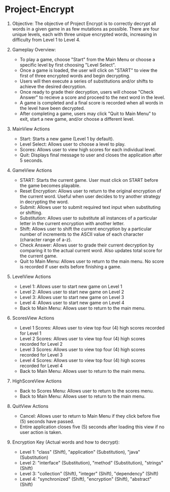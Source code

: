 # Project-Encrypt

1. 	Objective:
	The objective of Project Encrypt is to correctly decrypt all words in a given game in as few mutations as possible.
	There are four unique levels, each with three unique encrypted words, increasing in difficulty from Level 1 to Level 4.

2.	Gameplay Overview:
	- To play a game, choose "Start" from the Main Menu or choose a specific level by first choosing "Level Select".
	- Once a game is loaded, the user will click on "START" to view the first of three encrypted words and begin decrypting.
	- Users will then execute a series of substitutions and/or shifts to achieve the desired decryption.
	- Once ready to grade their decryption, users will choose "Check Answer" to recieve a score and proceed to the next word in the level.
	- A game is completed and a final score is recorded when all words in the level have been decrypted. 
	- After completing a game, users may click "Quit to Main Menu" to exit, start a new game, and/or choose a different level.

3. 	MainView Actions
	- Start:			Starts a new game (Level 1 by default).
	- Level Select:	Allows user to choose a level to play.
	- Scores: 		Allows user to view high scores for each individual level.
	- Quit:			Displays final message to user and closes the application after 5 seconds.

4.	GameView Actions
	- START:				Starts the current game. User must click on START before the game becomes playable.
	- Reset Encryption:	Allows user to return to the original encryption of the current word. Useful when user decides to try another strategy in decrypting the word.
	- Submit:			Allows user to submit required text input when substituting or shifting.
	- Substitution:		Allows user to substitute all instances of a particular letter in the current encryption with another letter. 
	- Shift:				Allows user to shift the current encryption by a particular number of increments to the ASCII value of each character (character range of a-z).
	- Check Answer:		Allows user to grade their current decryption by comparing it to the actual current word. Also updates total score for the current game.
	- Quit to Main Menu:	Allows user to return to the main menu. No score is recorded if user exits before finishing a game.
	
5. 	LevelView Actions
	- Level 1:			Allows user to start new game on Level 1
	- Level 2:			Allows user to start new game on Level 2
	- Level 3:			Allows user to start new game on Level 3
	- Level 4: 			Allows user to start new game on Level 4
	- Back to Main Menu:	Allows user to return to the main menu.
	
6.	ScoresView Actions
	- Level 1 Scores: 	Allows user to view top four (4) high scores recorded for Level 1
	- Level 2 Scores: 	Allows user to view top four (4) high scores recorded for Level 2
	- Level 3 Scores: 	Allows user to view top four (4) high scores recorded for Level 3
	- Level 4 Scores: 	Allows user to view top four (4) high scores recorded for Level 4
	- Back to Main Menu:	Allows user to return to the main menu. 
	
7. 	HighScoreView Actions
	- Back to Scores Menu:	Allows user to return to the scores menu. 
	- Back to Main Menu:		Allows user to return to the main menu.
	
8. 	QuitView Actions
	- Cancel:	Allows user to return to Main Menu if they click before five (5) seconds have passed.
	- Entire application closes five (5) seconds after loading this view if no user action is taken. 
	
9.	Encryption Key (Actual words and how to decrypt):
	- Level 1:	"class" (Shift), "application" (Substitution), "java" (Substitution)
	- Level 2:	"interface" (Substitution), "method" (Substitution), "strings" (Shift)
	- Level 3:	"collection" (Shift), "integer" (Shift), "dependency" (Shift)
	- Level 4: 	"synchronized" (Shift), "encryption" (Shift), "abstract" (Shift)